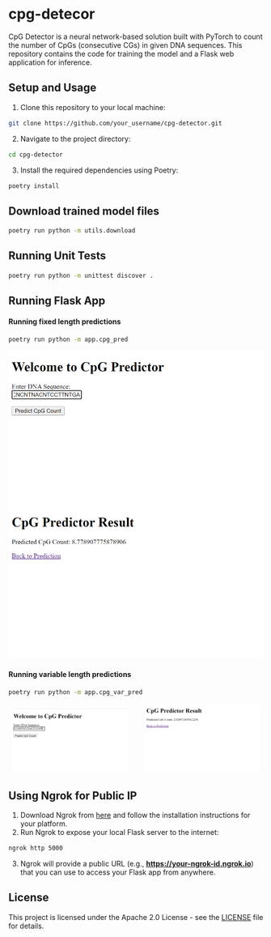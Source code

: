 # cpg-detecor

CpG Detector is a neural network-based solution built with PyTorch to count the number of CpGs (consecutive CGs) in given DNA sequences. This repository contains the code for training the model and a Flask web application for inference.

## Setup and Usage
1. Clone this repository to your local machine:
```bash
git clone https://github.com/your_username/cpg-detector.git
```
2. Navigate to the project directory:
```bash
cd cpg-detector
```
3. Install the required dependencies using Poetry:
```bash
poetry install
```
## Download trained model files
```bash
poetry run python -m utils.download
```

## Running Unit Tests
```bash
poetry run python -m unittest discover .
```

## Running Flask App

#### Running fixed length predictions
```bash
poetry run python -m app.cpg_pred
```

![Input](results/fixed_input.png)
![Output](results/fixed_output.png)

#### Running variable length predictions
```bash
poetry run python -m app.cpg_var_pred
```

<p align="center">
  <img alt="Input" src="./results/var_input.png" width="45%">
&nbsp; &nbsp; &nbsp; &nbsp;
  <img alt="Output" src="./results/var_output.png" width="45%">
</p>

## Using Ngrok for Public IP
1. Download Ngrok from [here](https://ngrok.com/download) and follow the installation instructions for your platform.
2. Run Ngrok to expose your local Flask server to the internet:
```bash
ngrok http 5000
```
3. Ngrok will provide a public URL (e.g., **https://your-ngrok-id.ngrok.io**) that you can use to access your Flask app from anywhere.

## License
This project is licensed under the Apache 2.0 License - see the [LICENSE](LICENSE) file for details.
